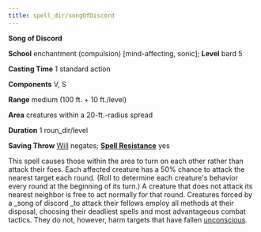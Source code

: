 ```yaml
---
title: spell_dir/songOfDiscord
---
```

 **Song of Discord**

**School** enchantment (compulsion) [mind-affecting, sonic]; **Level** bard 5

**Casting Time** 1 standard action

**Components** V, S

**Range** medium (100 ft. + 10 ft./level)

**Area** creatures within a 20-ft.-radius spread

**Duration** 1 roun_dir/level

**Saving Throw** [Will](../combat#_will) negates; **[Spell Resistance](../glossary#_spell-resistance)** yes

This spell causes those within the area to turn on each other rather than attack their foes. Each affected creature has a 50% chance to attack the nearest target each round. (Roll to determine each creature's behavior every round at the beginning of its turn.) A creature that does not attack its nearest neighbor is free to act normally for that round. Creatures forced by a _song of discord _to attack their fellows employ all methods at their disposal, choosing their deadliest spells and most advantageous combat tactics. They do not, however, harm targets that have fallen [unconscious](../glossary#_unconscious).

